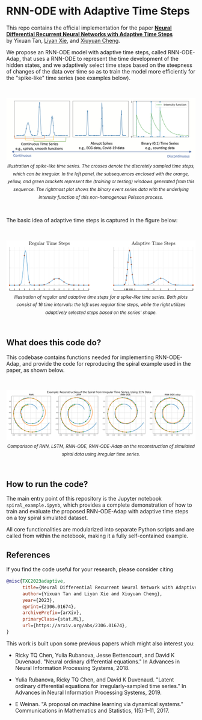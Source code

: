 # RNN-ODE with Adaptive Time Steps

This repo contains the official implementation for the paper **[Neural Differential Recurrent Neural Networks with Adaptive Time Steps](https://arxiv.org/abs/2306.01674)** \
by Yixuan Tan, [Liyan Xie](https://liyanxie.github.io/), and [Xiuyuan Cheng](https://sites.math.duke.edu/~xiuyuanc/).


We propose an RNN-ODE model with adaptive time steps, called RNN-ODE-Adap, that uses a RNN-ODE to represent the time development of the hidden states, and we adaptively select time steps based on the steepness of changes of the data over time so as to train the model more efficiently for the "spike-like" time series (see examples below). 

<br>

<p align="center">
  <img src="assets/spikes.png" width="800"/>
  <br>
  <em><sub>Illustration of spike-like time series. The crosses denote the discretely sampled time steps, which can be irregular. In the left panel, the subsequences enclosed with the orange, yellow, and green brackets represent the (training or testing) windows generated from this sequence. The rightmost plot shows the binary event series data with the underlying intensity function of this non-homogenous Poisson process.</em>
</p>

<br>
  



The basic idea of adaptive time steps is captured in the figure below:

<br>

<p align="center">
  <img src="assets/compare_adap_regular.png" width="800"/>
  <br>
  <em><sub>Illustration of regular and adaptive time steps for a spike-like time series. Both plots consist of 16 time intervals: the left uses regular time steps, while the right utilizes adaptively selected steps based on the series' shape. </em>
</p>

<br>

## What does this code do?

This codebase contains functions needed for implementing RNN-ODE-Adap, and provide the code for reproducing the spiral example used in the paper, as shown below.

<br>

<p align="center">
  <img src="assets/spiral_reconstruction_irregular.png" width="800"/>
  <br>
  <em><sub>Comparison of RNN, LSTM, RNN-ODE, RNN-ODE-Adap on the reconstruction of simulated spiral data using irregular time series. </em>
</p>

<br>

## How to run the code?

The main entry point of this repository is the Jupyter notebook `spiral_example.ipynb`, which provides a complete demonstration of how to train and evaluate the proposed RNN-ODE-Adap with adaptive time steps on a toy spiral simulated dataset. 

All core functionalities are modularized into separate Python scripts and are called from within the notebook, making it a fully self-contained example.


## References

If you find the code useful for your research, please consider citing

```bibtex
@misc{TXC2023adaptive,
      title={Neural Differential Recurrent Neural Network with Adaptive Time Steps}, 
      author={Yixuan Tan and Liyan Xie and Xiuyuan Cheng},
      year={2023},
      eprint={2306.01674},
      archivePrefix={arXiv},
      primaryClass={stat.ML},
      url={https://arxiv.org/abs/2306.01674}, 
}
```

This work is built upon some previous papers which might also interest you:

- Ricky TQ Chen, Yulia Rubanova, Jesse Bettencourt, and David K Duvenaud. "Neural ordinary differential equations." In Advances in Neural Information Processing Systems, 2018.

- Yulia Rubanova, Ricky TQ Chen, and David K Duvenaud. "Latent ordinary differential equations for irregularly-sampled time series." In Advances in Neural Information Processing
Systems, 2019.

- E Weinan. "A proposal on machine learning via dynamical systems." Communications in Mathematics and Statistics, 1(5):1–11, 2017.

